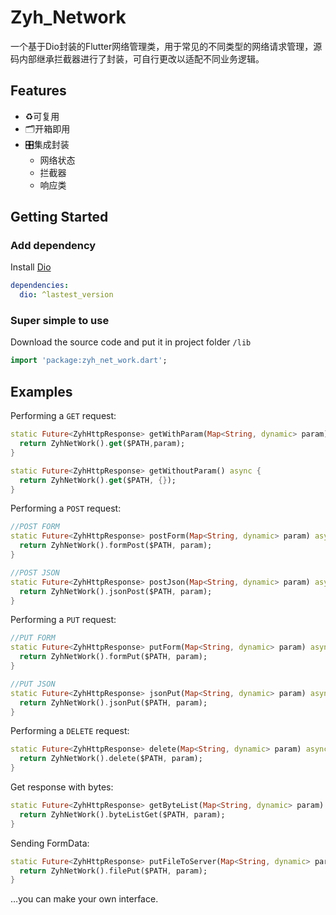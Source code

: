 # Zyh_Network

一个基于Dio封装的Flutter网络管理类，用于常见的不同类型的网络请求管理，源码内部继承拦截器进行了封装，可自行更改以适配不同业务逻辑。

## Features
- ♻️可复用   
- 🗂开箱即用  
- 🎛集成封装 
  - 网络状态  
  - 拦截器  
  - 响应类

## Getting Started
### Add dependency
Install [Dio](https://github.com/flutterchina/dio)
```yaml
dependencies:
  dio: ^lastest_version
```

### Super simple to use

Download the source code and put it in project folder `/lib`
```dart
import 'package:zyh_net_work.dart';
```
## Examples

Performing a `GET` request:

```dart
static Future<ZyhHttpResponse> getWithParam(Map<String, dynamic> param) async {
  return ZyhNetWork().get($PATH,param);
}

static Future<ZyhHttpResponse> getWithoutParam() async {
  return ZyhNetWork().get($PATH, {});
}
```

Performing a `POST` request:

```dart
//POST FORM
static Future<ZyhHttpResponse> postForm(Map<String, dynamic> param) async {
  return ZyhNetWork().formPost($PATH, param);
}

//POST JSON
static Future<ZyhHttpResponse> postJson(Map<String, dynamic> param) async {
  return ZyhNetWork().jsonPost($PATH, param);
}
```

Performing a `PUT` request:

```dart
//PUT FORM
static Future<ZyhHttpResponse> putForm(Map<String, dynamic> param) async {
  return ZyhNetWork().formPut($PATH, param);
}

//PUT JSON
static Future<ZyhHttpResponse> jsonPut(Map<String, dynamic> param) async {
  return ZyhNetWork().jsonPut($PATH, param);
}
```

Performing a `DELETE` request:

```dart
static Future<ZyhHttpResponse> delete(Map<String, dynamic> param) async {
  return ZyhNetWork().delete($PATH, param);
}
```

Get response with bytes:

```dart
static Future<ZyhHttpResponse> getByteList(Map<String, dynamic> param) async {
  return ZyhNetWork().byteListGet($PATH, param);
}
```

Sending FormData:

```dart
static Future<ZyhHttpResponse> putFileToServer(Map<String, dynamic> param) async {
  return ZyhNetWork().filePut($PATH, param);
}
```
…you can make your own interface.

